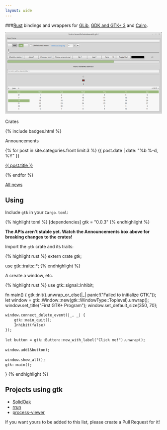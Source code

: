 ```yaml
---
layout: wide
---
```


<div class="intro-col-wrapper">
  <div class="intro-col intro-col-1" markdown="1">

###[Rust] bindings and wrappers for [GLib], [GDK and GTK+ 3][GTK] and [Cairo].

[![GTK screenshot](gtk.png)](gtk.png)

[Rust]: https://www.rust-lang.org/
[GLib]: https://developer.gnome.org/glib/stable/
[GTK]: https://developer.gnome.org/gtk3/stable/
[Cairo]: http://cairographics.org/documentation/

  </div>

  <div class="intro-col intro-col-2">
    <p class="page-heading"> Crates </p>
    {% include badges.html %}
    <p class="page-heading"> Announcements </p>
    {% for post in site.categories.front limit:3 %}
      <span class="post-meta">{{ post.date | date: "%b %-d, %Y" }}</span>
      <p>
        <a href="{{ post.url | prepend: site.baseurl }}">{{ post.title }}</a>
      </p>
    {% endfor %}
      <p>
        <a href="{{ pages.news.url | prepend: site.baseurl }}">All news</a>
      </p>
  </div>
</div>

## Using

Include `gtk` in your `Cargo.toml`:

{% highlight toml %}
[dependencies]
gtk = "0.0.3"
{% endhighlight %}

__The APIs aren't stable yet. Watch the Announcements box above for breaking changes to the crates!__

Import the `gtk` crate and its traits:

{% highlight rust %}
extern crate gtk;

use gtk::traits::*;
{% endhighlight %}

A create a window, etc.

{% highlight rust %}
use gtk::signal::Inhibit;

fn main() {
    gtk::init().unwrap_or_else(|_| panic!("Failed to initialize GTK."));
    let window = gtk::Window::new(gtk::WindowType::Toplevel).unwrap();
    window.set_title("First GTK+ Program");
    window.set_default_size(350, 70);

    window.connect_delete_event(|_, _| {
        gtk::main_quit();
        Inhibit(false)
    });

    let button = gtk::Button::new_with_label("Click me!").unwrap();

    window.add(&button);

    window.show_all();
    gtk::main();
}
{% endhighlight %}

## Projects using gtk
* [SolidOak](https://github.com/oakes/SolidOak)
* [rrun](https://github.com/buster/rrun)
* [process-viewer](https://github.com/GuillaumeGomez/process-viewer)

If you want yours to be added to this list, please create a Pull Request for it!

